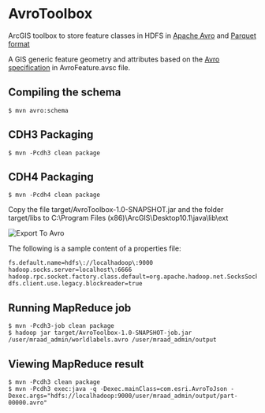 AvroToolbox
===========

ArcGIS toolbox to store feature classes in HDFS in [Apache Avro](http://avro.apache.org) and [Parquet format](http://parquet.io)

A GIS generic feature geometry and attributes based on the [Avro specification](http://avro.apache.org/docs/current/spec.html) in AvroFeature.avsc file.

## Compiling the schema

    $ mvn avro:schema

## CDH3 Packaging

    $ mvn -Pcdh3 clean package

## CDH4 Packaging

    $ mvn -Pcdh4 clean package

Copy the file target/AvroToolbox-1.0-SNAPSHOT.jar and the folder target/libs to C:\Program Files (x86)\ArcGIS\Desktop10.1\java\lib\ext

![Export To Avro](https://dl.dropboxusercontent.com/u/2193160/ExportToAvro.png "Export To Avro")

The following is a sample content of a properties file:

    fs.default.name=hdfs\://localhadoop\:9000
    hadoop.socks.server=localhost\:6666
    hadoop.rpc.socket.factory.class.default=org.apache.hadoop.net.SocksSocketFactory
    dfs.client.use.legacy.blockreader=true

## Running MapReduce job

    $ mvn -Pcdh3-job clean package
    $ hadoop jar target/AvroToolbox-1.0-SNAPSHOT-job.jar /user/mraad_admin/worldlabels.avro /user/mraad_admin/output

## Viewing MapReduce result

    $ mvn -Pcdh3 clean package
    $ mvn -Pcdh3 exec:java -q -Dexec.mainClass=com.esri.AvroToJson -Dexec.args="hdfs://localhadoop:9000/user/mraad_admin/output/part-00000.avro"
